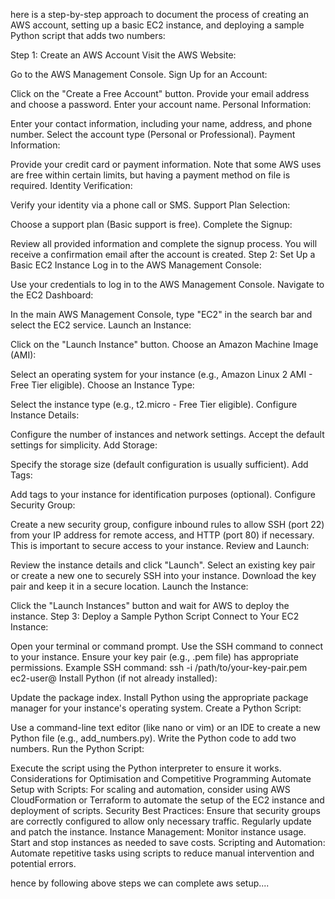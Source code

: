  here is a step-by-step approach to document the process of creating an AWS account, setting up a basic EC2 instance, and deploying a sample Python script that adds two numbers:

Step 1: Create an AWS Account
Visit the AWS Website:

Go to the AWS Management Console.
Sign Up for an Account:

Click on the "Create a Free Account" button.
Provide your email address and choose a password.
Enter your account name.
Personal Information:

Enter your contact information, including your name, address, and phone number.
Select the account type (Personal or Professional).
Payment Information:

Provide your credit card or payment information.
Note that some AWS uses are free within certain limits, but having a payment method on file is required.
Identity Verification:

Verify your identity via a phone call or SMS.
Support Plan Selection:

Choose a support plan (Basic support is free).
Complete the Signup:

Review all provided information and complete the signup process.
You will receive a confirmation email after the account is created.
Step 2: Set Up a Basic EC2 Instance
Log in to the AWS Management Console:

Use your credentials to log in to the AWS Management Console.
Navigate to the EC2 Dashboard:

In the main AWS Management Console, type "EC2" in the search bar and select the EC2 service.
Launch an Instance:

Click on the "Launch Instance" button.
Choose an Amazon Machine Image (AMI):

Select an operating system for your instance (e.g., Amazon Linux 2 AMI - Free Tier eligible).
Choose an Instance Type:

Select the instance type (e.g., t2.micro - Free Tier eligible).
Configure Instance Details:

Configure the number of instances and network settings.
Accept the default settings for simplicity.
Add Storage:

Specify the storage size (default configuration is usually sufficient).
Add Tags:

Add tags to your instance for identification purposes (optional).
Configure Security Group:

Create a new security group, configure inbound rules to allow SSH (port 22) from your IP address for remote access, and HTTP (port 80) if necessary.
This is important to secure access to your instance.
Review and Launch:

Review the instance details and click "Launch".
Select an existing key pair or create a new one to securely SSH into your instance.
Download the key pair and keep it in a secure location.
Launch the Instance:

Click the "Launch Instances" button and wait for AWS to deploy the instance.
Step 3: Deploy a Sample Python Script
Connect to Your EC2 Instance:

Open your terminal or command prompt.
Use the SSH command to connect to your instance. Ensure your key pair (e.g., .pem file) has appropriate permissions.
Example SSH command:
ssh -i /path/to/your-key-pair.pem ec2-user@<EC2-Instance-Public-DNS>
Install Python (if not already installed):

Update the package index.
Install Python using the appropriate package manager for your instance's operating system.
Create a Python Script:

Use a command-line text editor (like nano or vim) or an IDE to create a new Python file (e.g., add_numbers.py).
Write the Python code to add two numbers.
Run the Python Script:

Execute the script using the Python interpreter to ensure it works.
Considerations for Optimisation and Competitive Programming
Automate Setup with Scripts: For scaling and automation, consider using AWS CloudFormation or Terraform to automate the setup of the EC2 instance and deployment of scripts.
Security Best Practices: Ensure that security groups are correctly configured to allow only necessary traffic. Regularly update and patch the instance.
Instance Management: Monitor instance usage. Start and stop instances as needed to save costs.
Scripting and Automation: Automate repetitive tasks using scripts to reduce manual intervention and potential errors.

hence by following above steps we can complete aws setup....
